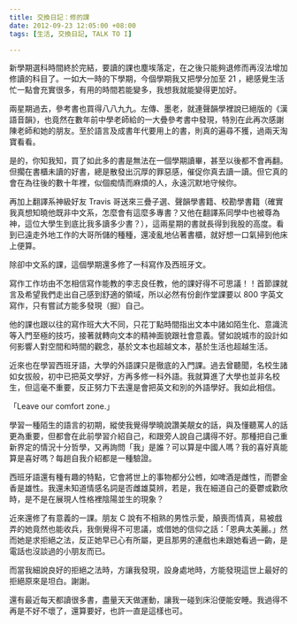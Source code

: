 ```yaml
---
title: 交換日記：修的課
date: 2012-09-23 12:05:00 +08:00
tags: [生活, 交換日記, TALK TO I]

---
```


  
  
  
新學期選科時間終於完結，要讀的課也塵埃落定，在之後只能夠退修而再沒法增加修讀的科目了。一如大一時的下學期，今個學期我又把學分加至 21 ，總感覺生活忙一點會充實很多，有用的時間若能變多，我想我就能變得更加好。  
  
兩星期過去，參考書也買得八八九九。左傳、墨老，就連聲韻學裡說已絕版的《漢語音韻》，也竟然在數年前中學老師給的一大疊參考書中發現，特別在此再次感謝陳老師和她的朋友。至於語言及成書年代要用上的書，則真的遍尋不獲，過兩天淘寶看看。  
  
是的，你知我知，買了如此多的書是無法在一個學期讀畢，甚至以後都不會再翻。但擱在書櫃未讀的好書，總是散發出沉厚的罪惡感，催促你真去讀一讀。但它真的會在為往後的數十年裡，似個痴情而麻煩的人，永遠沉默地守候你。  
  
再加上翻譯系神級好友 Travis 哥送來三疊子選、聲韻學書籍、校勘學書籍（確實我真想知曉他既非中文系，怎麼會有這麼多專書？又他在翻譯系同學中也被尊為神，這位大學生到底比我多讀多少書？），這兩星期的書就長得到我股的高度。看到已遠走外地工作的大哥所儲的種種，還凌亂地佔著書櫃，就好想一口氣掃到他床上便算。  
  
  
除卻中文系的課，這個學期還多修了一科寫作及西班牙文。  
  
寫作工作坊由不怎相信寫作能教的李志良任教，他的課好得不可思議！！首節課就言及希望我們走出自己感到舒適的領域，所以必然有份創作堂課要以 800 字英文寫作，只有嘗試方能多發現（掘）自己。  
  
他的課也跟以往的寫作班大大不同，只花丁點時間指出文本中諸如陌生化、意識流等入門至極的技巧，接著就轉向文本的精神面貌跟社會意義。譬如說城市的設計如何影響人對空間和時間的觀念，基於文本也超越文本，基於生活也超越生活。  
  
  
近來也在學習西班牙語，大學的外語課只是徹底的入門課。過去曾聽聞，名校生諸如女拔般，初中已把英文學好，方再多修一科外語。我就算進了大學也並非名校生，但這毫不重要，反正努力下去還是會把英文和別的外語學好。我如此相信。  
  
「Leave our comfort zone.」  
  
學習一種陌生的語言的初期，縱使我覺得學曉說讚美靚女的話，與及懂聽罵人的話更為重要，但都會在此前學習介紹自己，和跟旁人說自己講得不好。那種把自己重新界定的情況十分哲學，又再詢問「我」是誰？可以算是中國人嗎？我的喜好真能算是喜好嗎？每趟自我介紹都是一種驗證。  
  
西班牙語還有種有趣的特點，它會將世上的事物都分公乸，如啤酒是雌性，而鬱金香是雄性。我還未知道情感名詞是否雌雄莫辨，若是，我在細道自己的憂鬱或歡欣時，是不是在展現人性格裡陰陽並生的現象？  
  
  
近來還修了有意義的一課。朋友 C 說有不相熟的男性示愛，顛喪而情真，易被戲弄的她竟然也能收兵，我倒覺得不可思議，或借她的信仰之話：「恩典太美麗。」然而她是求拒絕之法，反正她早已心有所屬，更且那男的連戲也未跟她看過一齣，是電話也沒談過的小朋友而已。  
  
而當我細說良好的拒絕之法時，方讓我發現，設身處地時，方能發現這世上最好的拒絕原來是坦白。謝謝。  
  
  
還有最近每天都讀很多書，盡量天天做運動，讓我一碰到床沿便能安睡。我過得不再是不好不壞了，還算要好，也許一直是這樣也可。  
  
  
